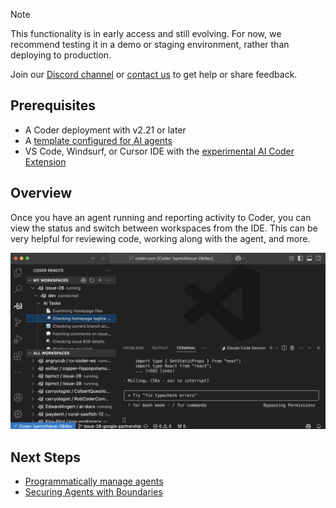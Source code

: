 > [!NOTE]
>
> This functionality is in early access and still evolving.
> For now, we recommend testing it in a demo or staging environment,
> rather than deploying to production.
>
> Join our [Discord channel](https://discord.gg/coder) or
> [contact us](https://coder.com/contact) to get help or share feedback.

## Prerequisites

- A Coder deployment with v2.21 or later
- A [template configured for AI agents](./create-template.md)
- VS Code, Windsurf, or Cursor IDE with the [experimental AI Coder Extension  ](https://github.com/coder/vscode-coder/releases/)

## Overview

Once you have an agent running and reporting activity to Coder, you can view the
status and switch between workspaces from the IDE. This can be very helpful for
reviewing code, working along with the agent, and more.

![IDE Integration](../../images/guides/ai-agents/ide-integration.png)

## Next Steps

- [Programmatically manage agents](./headless.md)
- [Securing Agents with Boundaries](./securing.md)
